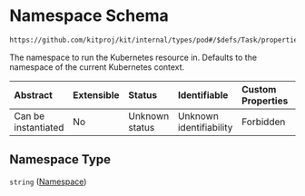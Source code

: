 # Namespace Schema

```txt
https://github.com/kitproj/kit/internal/types/pod#/$defs/Task/properties/Namespace
```

The namespace to run the Kubernetes resource in. Defaults to the namespace of the current Kubernetes context.

| Abstract            | Extensible | Status         | Identifiable            | Custom Properties | Additional Properties | Access Restrictions | Defined In                                                            |
| :------------------ | :--------- | :------------- | :---------------------- | :---------------- | :-------------------- | :------------------ | :-------------------------------------------------------------------- |
| Can be instantiated | No         | Unknown status | Unknown identifiability | Forbidden         | Allowed               | none                | [pod.schema.json\*](../../out/pod.schema.json "open original schema") |

## Namespace Type

`string` ([Namespace](pod-defs-task-properties-namespace.md))

